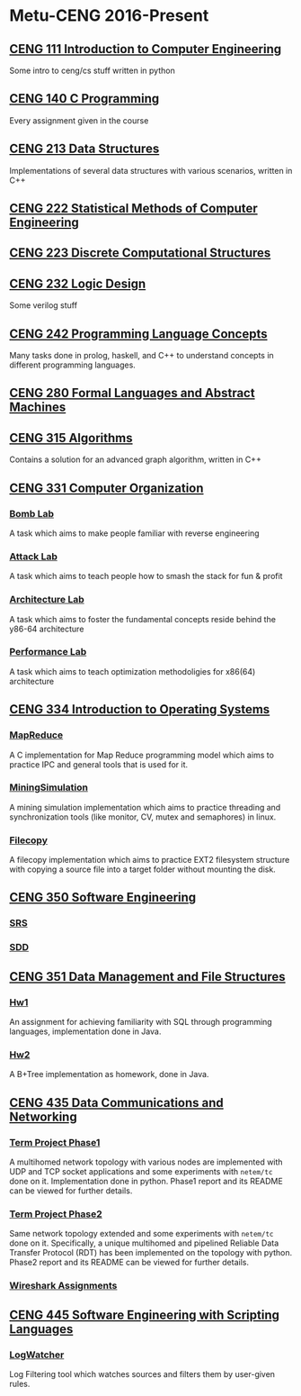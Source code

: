 # Metu-CENG 2016-Present

## [CENG 111 Introduction to Computer Engineering](https://github.com/ysyesilyurt/Metu-CENG/tree/master/111)
Some intro to ceng/cs stuff written in python

## [CENG 140 C Programming](https://github.com/ysyesilyurt/Metu-CENG/tree/master/140)
Every assignment given in the course

## [CENG 213 Data Structures](https://github.com/ysyesilyurt/Metu-CENG/tree/master/213)
Implementations of several data structures with various scenarios, written in C++

## [CENG 222 Statistical Methods of Computer Engineering](https://github.com/ysyesilyurt/Metu-CENG/tree/master/222)

## [CENG 223 Discrete Computational Structures](https://github.com/ysyesilyurt/Metu-CENG/tree/master/223)

## [CENG 232 Logic Design](https://github.com/ysyesilyurt/Metu-CENG/tree/master/232)
Some verilog stuff

## [CENG 242 Programming Language Concepts](https://github.com/ysyesilyurt/Metu-CENG/tree/master/242)
Many tasks done in prolog, haskell, and C++ to understand concepts in different programming languages.

## [CENG 280 Formal Languages and Abstract Machines](https://github.com/ysyesilyurt/Metu-CENG/tree/master/280)

## [CENG 315 Algorithms](https://github.com/ysyesilyurt/Metu-CENG/tree/master/315)
Contains a solution for an advanced graph algorithm, written in C++

## [CENG 331 Computer Organization](https://github.com/ysyesilyurt/Metu-CENG/tree/master/331)
### [Bomb Lab](https://github.com/ysyesilyurt/Metu-CENG/tree/master/331/bomb)
A task which aims to make people familiar with reverse engineering

### [Attack Lab](https://github.com/ysyesilyurt/Metu-CENG/tree/master/331/attack)
A task which aims to teach people how to smash the stack for fun & profit

### [Architecture Lab](https://github.com/ysyesilyurt/Metu-CENG/tree/master/331/arch)
A task which aims to foster the fundamental concepts reside behind the y86-64 architecture

### [Performance Lab](https://github.com/ysyesilyurt/Metu-CENG/tree/master/331/performance)
A task which aims to teach optimization methodoligies for x86(64) architecture

## [CENG 334 Introduction to Operating Systems](https://github.com/ysyesilyurt/OperatingSystems-2019)

### [MapReduce](https://github.com/ysyesilyurt/OperatingSystems-2019/tree/master/MapReduce)
A C implementation for Map Reduce programming model which aims to practice IPC and general tools that is used for it.

### [MiningSimulation](https://github.com/ysyesilyurt/OperatingSystems-2019/tree/master/MiningSimulation)
A mining simulation implementation which aims to practice threading and synchronization tools (like monitor, CV, mutex and semaphores) in linux.

### [Filecopy](https://github.com/ysyesilyurt/OperatingSystems-2019/tree/master/Filesystems)
A filecopy implementation which aims to practice EXT2 filesystem structure with copying a source file into a target folder without mounting the disk.

## [CENG 350 Software Engineering](https://github.com/ysyesilyurt/Metu-CENG/tree/master/350)
### [SRS](https://github.com/ysyesilyurt/Metu-CENG/tree/master/350/SRS)
### [SDD](https://github.com/ysyesilyurt/Metu-CENG/tree/master/350/SDD)

## [CENG 351 Data Management and File Structures](https://github.com/ysyesilyurt/Metu-CENG/tree/master/351)
### [Hw1](https://github.com/ysyesilyurt/Metu-CENG/tree/master/351/hw1)
An assignment for achieving familiarity with SQL through programming languages, implementation done in Java.
### [Hw2](https://github.com/ysyesilyurt/Metu-CENG/tree/master/351/hw2)
A B+Tree implementation as homework, done in Java.

## [CENG 435 Data Communications and Networking](https://github.com/ysyesilyurt/RDT-Protocol/)
### [Term Project Phase1](https://github.com/ysyesilyurt/RDT-Protocol/tree/master/phase1)
A multihomed network topology with various nodes are implemented with UDP and TCP socket applications and some experiments with ```netem/tc``` done on it. Implementation done in python. Phase1 report and its README can be viewed for further details.

### [Term Project Phase2](https://github.com/ysyesilyurt/RDT-Protocol/tree/master/phase2)
Same network topology extended and some experiments with ```netem/tc``` done on it.
Specifically, a unique multihomed and pipelined Reliable Data Transfer Protocol (RDT) has been implemented on the topology with python. Phase2 report and its README can be viewed for further details.

### [Wireshark Assignments](https://github.com/ysyesilyurt/Metu-CENG/tree/master/435-wsa)

## [CENG 445 Software Engineering with Scripting Languages](https://github.com/simsekhalit/LogWatcher)
### [LogWatcher](https://github.com/simsekhalit/LogWatcher)
Log Filtering tool which watches sources and filters them by user-given rules.

